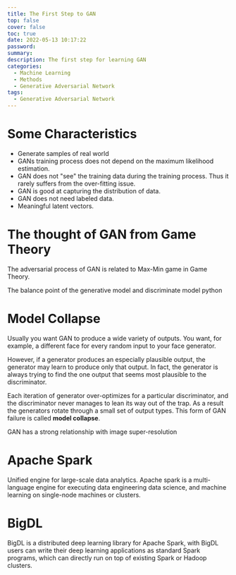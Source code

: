 ```yaml
---
title: The First Step to GAN
top: false
cover: false
toc: true
date: 2022-05-13 10:17:22
password:
summary:
description: The first step for learning GAN
categories:
  - Machine Learning
  - Methods
  - Generative Adversarial Network
tags:
  - Generative Adversarial Network
---
```


# Some Characteristics

- Generate samples of real world
- GANs training process does not depend on the maximum likelihood estimation.
- GAN does not "see" the training data during the training process. Thus it
  rarely suffers from the over-fitting issue.
- GAN is good at capturing the distribution of data.
- GAN does not need labeled data.
- Meaningful latent vectors.

# The thought of GAN from Game Theory

The adversarial process of GAN is related to Max-Min game in Game Theory.

The balance point of the generative model and discriminate model python

# Model Collapse

Usually you want GAN to produce a wide variety of outputs. You want, for
example, a different face for every random input to your face generator.

However, if a generator produces an especially plausible output, the generator
may learn to produce only that output. In fact, the generator is always trying
to find the one output that seems most plausible to the discriminator.

Each iteration of generator over-optimizes for a particular discriminator, and
the discriminator never manages to lean its way out of the trap. As a result the
generators rotate through a small set of output types. This form of GAN failure
is called **model collapse**.

GAN has a strong relationship with image super-resolution

# Apache Spark

Unified engine for large-scale data analytics. Apache spark is a multi-language
engine for executing data engineering data science, and machine learning on
single-node machines or clusters.

# BigDL

BigDL is a distributed deep learning library for Apache Spark, with BigDL users
can write their deep learning applications as standard Spark programs, which can
directly run on top of existing Spark or Hadoop clusters.
